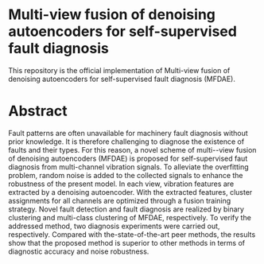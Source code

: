 # Multi-view fusion of denoising autoencoders for self-supervised fault diagnosis
This repository is the official implementation of Multi-view fusion of denoising autoencoders for self-supervised fault diagnosis (MFDAE).
# Abstract
Fault patterns are often unavailable for machinery fault diagnosis without prior knowledge. It is therefore challenging to diagnose the existence of faults and their types. For this reason, a novel scheme of multi--view fusion of denoising autoencoders (MFDAE) is proposed for self-supervised faut diagnosis from multi-channel vibration signals. To alleviate the overfitting problem, random noise is added to the collected signals to enhance the robustness of the present model. In each view, vibration features are extracted by a denoising autoencoder. With the extracted features, cluster assignments for all channels are optimized through a fusion training strategy. Novel fault detection and fault diagnosis are realized by binary clustering and multi-class clustering of MFDAE, respectively. To verify the addressed method, two diagnosis experiments were carried out, respectively. Compared with the-state-of-the-art peer methods, the results show that the proposed method is superior to other methods in terms of diagnostic accuracy and noise robustness.
